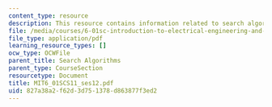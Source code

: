 ```yaml
---
content_type: resource
description: This resource contains information related to search algorithms.
file: /media/courses/6-01sc-introduction-to-electrical-engineering-and-computer-science-i-spring-2011/827a38a2f62d3d751378d863877f3ed2_MIT6_01SCS11_ses12.pdf
file_type: application/pdf
learning_resource_types: []
ocw_type: OCWFile
parent_title: Search Algorithms
parent_type: CourseSection
resourcetype: Document
title: MIT6_01SCS11_ses12.pdf
uid: 827a38a2-f62d-3d75-1378-d863877f3ed2
---
```

